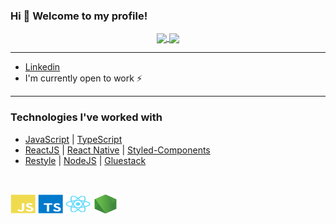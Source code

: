 ### Hi 👋 Welcome to my profile!

<p align="center">
  <a href="https://github.com/anuraghazra/github-readme-stats">
    <img width="55%" align="center" src="https://github-readme-stats.vercel.app/api?username=DanielVieiraFernandes&hide=issues&show_icons=true&theme=radical" />
    <img width="40%" align="center" src="https://github-readme-stats.vercel.app/api/top-langs?username=DanielVieiraFernandes&langs_count=5&layout=compact&theme=radical&show_icons=true" />
  </a>
</p>
  
<hr>

- [Linkedin](https://www.linkedin.com/in/daniel-vieira-fernandes-6397a5249)
- I'm currently open to work ⚡

<hr>

### Technologies I've worked with

- [JavaScript](https://developer.mozilla.org/pt-BR/docs/Web/JavaScript) | [TypeScript](https://www.typescriptlang.org/)
- [ReactJS](https://reactjs.org) | [React Native](https://reactnative.dev/) | [Styled-Components](https://styled-components.com/)
- [Restyle](https://shopify.github.io/restyle/) | [NodeJS](https://nodejs.org/en) | [Gluestack](https://gluestack.io/)

##
<div style="display: inline_block"><br>
  <img align="center" alt="Rafa-Js" height="30" width="40" src="https://raw.githubusercontent.com/devicons/devicon/master/icons/javascript/javascript-plain.svg">
  <img align="center" alt="Rafa-Ts" height="30" width="40" src="https://raw.githubusercontent.com/devicons/devicon/master/icons/typescript/typescript-plain.svg">
  <img align="center" alt="Rafa-React" height="30" width="40" src="https://raw.githubusercontent.com/devicons/devicon/master/icons/react/react-original.svg">
  <img align="center" alt="Node.js" height="30" width="40" src="https://raw.githubusercontent.com/devicons/devicon/master/icons/nodejs/nodejs-original.svg">
</div>
